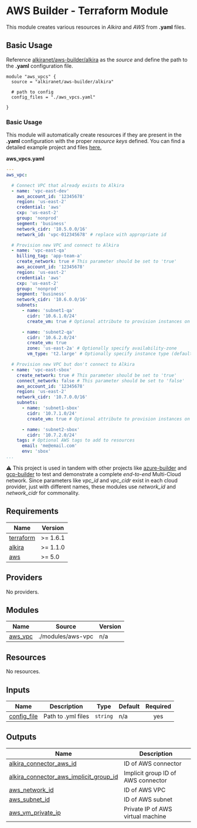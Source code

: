 # AWS Builder - Terraform Module
This module creates various resources in _Alkira_ and _AWS_ from **.yaml** files.

## Basic Usage
Reference [alkiranet/aws-builder/alkira](https://registry.terraform.io/modules/alkiranet/aws-builder/alkira/latest) as the _source_ and define the path to the **.yaml** configuration file.

```hcl
module "aws_vpcs" {
  source = "alkiranet/aws-builder/alkira"
  
  # path to config
  config_files = "./aws_vpcs.yaml"
  
}
```

### Basic Usage
This module will automatically create resources if they are present in the **.yaml** configuration with the proper _resource keys_ defined. You can find a detailed example project and files [here.](https://github.com/alkiranet/terraform-alkira-aws-builder/tree/main/examples)

**aws_vpcs.yaml**
```yml
---
aws_vpc:

  # Connect VPC that already exists to Alkira
  - name: 'vpc-east-dev'
    aws_account_id: '12345678'
    region: 'us-east-2'
    credential: 'aws'
    cxp: 'us-east-2'
    group: 'nonprod'
    segment: 'business'
    network_cidr: '10.5.0.0/16'
    network_id: 'vpc-012345678' # replace with appropriate id

  # Provision new VPC and connect to Alkira
  - name: 'vpc-east-qa'
    billing_tag: 'app-team-a'
    create_network: true # This parameter should be set to 'true'
    aws_account_id: '12345678'
    region: 'us-east-2'
    credential: 'aws'
    cxp: 'us-east-2'
    group: 'nonprod'
    segment: 'business'
    network_cidr: '10.6.0.0/16'
    subnets:
      - name: 'subnet1-qa'
        cidr: '10.6.1.0/24'
        create_vm: true # Optional attribute to provision instances on a per subnet basis

      - name: 'subnet2-qa'
        cidr: '10.6.2.0/24'
        create_vm: true
        zone: 'us-east-2a' # Optionally specify availability-zone
        vm_type: 't2.large' # Optionally specify instance type (default is t2.nano)

  # Provision new VPC but don't connect to Alkira
  - name: 'vpc-east-sbox'
    create_network: true # This parameter should be set to 'true'
    connect_network: false # This parameter should be set to 'false'
    aws_account_id: '12345678'
    region: 'us-east-2'
    network_cidr: '10.7.0.0/16'
    subnets:
      - name: 'subnet1-sbox'
        cidr: '10.7.1.0/24'
        create_vm: true # Optional attribute to provision instances on a per subnet basis

      - name: 'subnet2-sbox'
        cidr: '10.7.2.0/24'
    tags: # Optional AWS tags to add to resources
      email: 'me@email.com'
      env: 'sbox'
...
```

:warning: This project is used in tandem with other projects like [azure-builder](https://registry.terraform.io/modules/alkiranet/azure-builder/alkira/latest) and [gcp-builder](https://registry.terraform.io/modules/alkiranet/gcp-builder/alkira/latest) to test and demonstrate a complete _end-to-end_ Multi-Cloud network. Since parameters like _vpc_id_ and _vpc_cidr_ exist in each cloud provider, just with different names, these modules use _network_id_ and _network_cidr_ for commonality.

<!-- BEGIN_TF_DOCS -->
## Requirements

| Name | Version |
|------|---------|
| <a name="requirement_terraform"></a> [terraform](#requirement\_terraform) | >= 1.6.1 |
| <a name="requirement_alkira"></a> [alkira](#requirement\_alkira) | >= 1.1.0 |
| <a name="requirement_aws"></a> [aws](#requirement\_aws) | >= 5.0 |

## Providers

No providers.

## Modules

| Name | Source | Version |
|------|--------|---------|
| <a name="module_aws_vpc"></a> [aws\_vpc](#module\_aws\_vpc) | ./modules/aws-vpc | n/a |

## Resources

No resources.

## Inputs

| Name | Description | Type | Default | Required |
|------|-------------|------|---------|:--------:|
| <a name="input_config_file"></a> [config\_file](#input\_config\_file) | Path to .yml files | `string` | n/a | yes |

## Outputs

| Name | Description |
|------|-------------|
| <a name="output_alkira_connector_aws_id"></a> [alkira\_connector\_aws\_id](#output\_alkira\_connector\_aws\_id) | ID of AWS connector |
| <a name="output_alkira_connector_aws_implicit_group_id"></a> [alkira\_connector\_aws\_implicit\_group\_id](#output\_alkira\_connector\_aws\_implicit\_group\_id) | Implicit group ID of AWS connector |
| <a name="output_aws_network_id"></a> [aws\_network\_id](#output\_aws\_network\_id) | ID of AWS VPC |
| <a name="output_aws_subnet_id"></a> [aws\_subnet\_id](#output\_aws\_subnet\_id) | ID of AWS subnet |
| <a name="output_aws_vm_private_ip"></a> [aws\_vm\_private\_ip](#output\_aws\_vm\_private\_ip) | Private IP of AWS virtual machine |
<!-- END_TF_DOCS -->